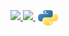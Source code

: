 

<div>
<a href="https://github.com/yRafaZ">
<img height="180em" src="https://github-readme-stats.vercel.app/api/top-langs/?username=yRafaZ&layout=compact&langs_count=16&theme=dark"/>
<img height="180em" src="https://github-readme-stats.vercel.app/api?username=yRafaZ&show_icons=true&theme=dark&include_all_commits=true&count_private=true"/>
<img align="center" alt="Rafa-Python" height="30" width="40" src="https://raw.githubusercontent.com/devicons/devicon/master/icons/python/python-original.svg">
</div>
